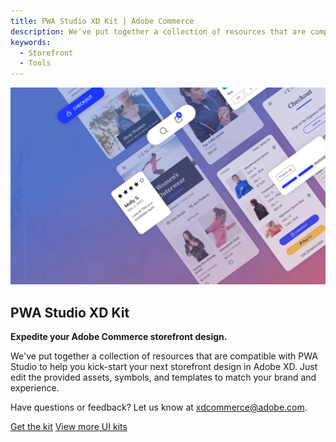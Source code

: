 ```yaml
---
title: PWA Studio XD Kit | Adobe Commerce
description: We've put together a collection of resources that are compatible with PWA Studio to help you kick-start your next storefront design in Adobe XD.
keywords:
  - Storefront
  - Tools
---
```


<HeroSimple slots="image, heading, text1, text2, text3, buttons" variant="halfWidth" background="white" textColor="black"/>

![Adobe Commerce XD Kit](./images/Commerce-xdkit-home.png)

## PWA Studio XD Kit

**Expedite your Adobe Commerce storefront design.**

We've put together a collection of resources that are compatible with PWA Studio to help you kick-start your next storefront design in Adobe XD.
Just edit the provided assets, symbols, and templates to match your brand and experience.

Have questions or feedback? Let us know at [xdcommerce@adobe.com](mailto:xdcommerce@adobe.com).

[Get the kit](/pwa-studio-uikit-venia-v1.3.1.xd)
[View more UI kits](https://helpx.adobe.com/xd/help/access-ui-kits.html)

<Title slots="heading" width="100%" theme="light" />

### What's in the kit?

<Columns slots="heading, text" variant="vertical" repeat ="3" />

### Venia Theme

Our Venia theme for a B2C Apparel storefront includes a variety beautifully designed UI components.

### Commerce Themes

Over 10 core commerce templates, including Homepage, PLP, PDP, Checkout, and more.

### Design System

Over 80 design system components, including buttons, form fields, and more.

<Columns slots="heading, text" variant="vertical" repeat ="2" />

### Responsive Layouts

Support for both desktop and mobile breakpoints for responsive designs.

### Multiple Assets

A variety of editable XD assets you can use to support your branding with color swatches, fonts, and much more.

<Columns slots="heading, text, buttons" theme="dark" repeat="3" variant="vertical" />

### Design Tutorial

In this introductory tutorial, you'll build and preview your first project with Adobe XD to create great user experiences in five easy steps.

[View Tutorial](https://www.adobe.com/products/xd/learn/get-started-xd-design.html)

### Prototypes Tutorial

In this tutorial, you'll take a look at building out a fully interactive prototype with features like auto-animate, drag gestures, and speech recognition.

[View Tutorial](https://www.adobe.com/products/xd/learn/get-started-xd-prototype.html)

### Components Tutorial

In this introductory tutorial, you'll build out a library of colors, character styles, and components to create a fully published Creative Cloud Library.

[View Tutorial](https://www.adobe.com/products/xd/learn/get-started-xd-components-libraries.html)

<Columns slots="heading, text, buttons" theme="dark" repeat="2" variant="vertical" />

### Collaboration Tutorial

In this introductory tutorial, you'll learn the variety of ways you and your stakeholders can interact throughout the design to development process.

[View Tutorial](https://www.adobe.com/products/xd/learn/get-started-xd-collaboration.html)

### E-Commerce Tutorial

This guide walks through the process of designing an e-commerce site using Adobe XD. From product page to checkout, you'll learn best practices along the way.

[View Tutorial](https://www.adobe.com/products/xd/learn/design/layout/ecommerce-website-design.html)

<Columns slots="heading, text, buttons" theme="dark" repeat="2" variant="vertical" />

### PWA Studio on GitHub

Adobe's PWA Studio provides tools developers need to build complex Progressive Web Applications on top of Adobe Commerce and Magento Open Source stores.

[PWA Studio on GitHub](https://github.com/magento/pwa-studio)

### PWA Studio DevDocs

The PWA Studio developer documentation provides the introductory tutorials and reference documentation needed to build PWA applications for Adobe Commerce.

[PWA Studio DevDocs](https://magento.github.io/pwa-studio/)
